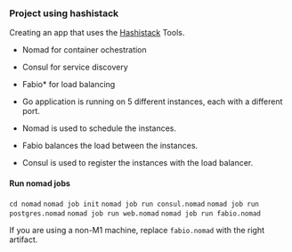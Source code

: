 ### Project using hashistack

Creating an app that uses the [Hashistack](https://hashicorp.com) Tools.

- Nomad for container ochestration
- Consul for service discovery
- Fabio\* for load balancing

- Go application is running on 5 different instances, each with a different port.
- Nomad is used to schedule the instances.
- Fabio balances the load between the instances.
- Consul is used to register the instances with the load balancer.

#### Run nomad jobs

`cd nomad`
`nomad job init`
`nomad job run consul.nomad`
`nomad job run postgres.nomad`
`nomad job run web.nomad`
`nomad job run fabio.nomad`

If you are using a non-M1 machine, replace `fabio.nomad` with the right artifact.
